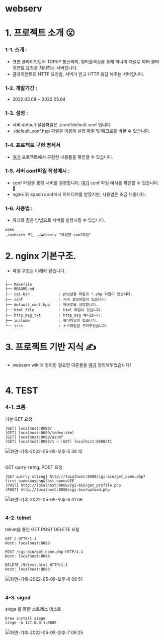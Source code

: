 # webserv
# 1. 프로젝트 소개 😮
### 1-1. 소개 :
* 크롬 클라이언트와 TCP/IP 통신하며, 멀티플렉싱을 통해 하나의 채널로 여러 클라이언트 요청을 처리하는 서버입니다. 
* 클라이언트의 HTTP 요청을, 서버가 받고 HTTP 응답 해주는 서버입니다.
 
### 1-2. 개발기간 :
* 2022.03.08 ~ 2022.05.04

### 1-3. 설정 :
* 서버 default 설정파일은 ./conf/default.conf 입니다.
* ./default_conf.hpp 파일을 이용해 설정 파일 및 메크로를 바꿀 수 있습니다. 

### 1-4. 프로젝트 구현 명세서
* [여기](https://github.com/Webserv-V1/Webserv/wiki/%ED%94%84%EB%A1%9C%EC%A0%9D%ED%8A%B8-%EB%AA%85%EC%84%B8%EC%84%9C) 프로젝트에서 구현한 내용들을 확인할 수 있습니다. 


### 1-5. 서버 conf파일 작성예시 :
* conf 파일을 통해 서버를 설정합니다.  [여기](https://github.com/Webserv-V1/Webserv/wiki/config-file-%EC%9E%91%EC%84%B1-%EB%B0%8F-%EC%9D%B4%ED%95%B4.) conf 파일 예시를 확인할 수 있습니다.🥸
* nginx 와 apach conf에서 아이디어를 받았지만, 사용법은 조금 다릅니다.

### 1-6. 사용법 : 
* 아래와 같은 방법으로 서버를 실행시킬 수 있습니다. 

```
make
./webserv 또는 ./webserv "작성한 conf파일"
```

# 2. nginx 기본구조.
* 파일 구조는 아래와 같습니다. 

```
.
├── Makefile
├── README.md 
├── cgi-bin				: php실행 파일과 *.php 파일이 있습니다.
├── conf				: 서버 설정파일이 있습니다.
├── default_conf.hpp	: 메크로를 설정합니다.
├── html_file			: html 파일이 있습니다.
├── http_msg_txt		: http_msg 예시입니다.
├── include				: 헤더파일이 있습니다.
└── srcs				: 소스파일을 모아두었습니다.
```

# 3. 프로젝트 기반 지식 ✍️
* webserv wiki에 정리한 필요한 이론들을 [여기](https://github.com/Webserv-V1/Webserv/wiki) 정리해두었습니다!
<br/><br/>

# 4. TEST
### 4-1. 크롬
기본 GET 요청

```
[GET] localhost:8080/  
[GET] localhost:8080/index.html  
[GET] localhost:8080/asuhf 
[GET] localhost:8080/1 ~ [GET] localhost:8080/11
```
![화면-기록-2022-05-09-오후-5 38 12](https://user-images.githubusercontent.com/52343427/167373455-a4f6ddfb-7dac-4707-b6d9-d217ce78964c.gif)
<br/><br/>

GET qurry string, POST 요청
```
[GET qurrry stirng] http://localhost:8080/cgi-bin/get_name.php?first_name=hoyong&last_name=LEE
[POST] http://localhost:8080/cgi-bin/get_profile.php
[POST] http://localhost:8080/cgi-bin/upload.php
```

![화면-기록-2022-05-09-오후-6 01 06](https://user-images.githubusercontent.com/52343427/167378517-e61f4080-7995-4bb7-baa0-5be0c4975da2.gif)
<br/><br/>

### 4-2. telnet
telnet을 통한 GET POST DELETE 요청

```
GET / HTTP/1.1
Host: localhost:8080

POST /cgi-bin/get_name.php HTTP/1.1
Host: localhost:8080

DELETE /9/test.html HTTP/1.1
Host: localhost:8080

```

![화면-기록-2022-05-09-오후-6 08 51](https://user-images.githubusercontent.com/52343427/167386482-ab5880c5-7cf8-4a04-9e3f-e080324501d9.gif)
<br/><br/>

### 4-3. siged
siege 를 통한 스트레스 테스트

```
brew install siege
siege -b 127.0.0.1:8080
```

![화면-기록-2022-05-09-오후-7 09 25](https://user-images.githubusercontent.com/52343427/167389381-30d6fa87-6b21-415d-834f-a8395e756bc2.gif)
